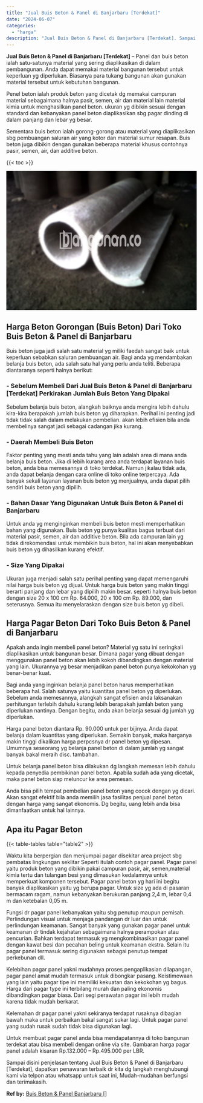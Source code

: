 ```yaml
---
title: "Jual Buis Beton & Panel di Banjarbaru [Terdekat]"
date: "2024-06-07"
categories: 
  - "harga"
description: "Jual Buis Beton & Panel di Banjarbaru [Terdekat]. Sampai disini penjelasan tentang Jual Buis Beton & Panel di Banjarbaru [Terdekat], dapatkan penawaran ter..."
---
```


**Jual Buis Beton & Panel di Banjarbaru \[Terdekat\]** – Panel dan buis beton ialah satu-satunya material yang sering diaplikasikan di dalam pembangunan. Anda dapat memakai material bangunan tersebut untuk keperluan yg diperlukan. Biasanya para tukang bangunan akan gunakan material tersebut untuk kebutuhan bangunan.

Penel beton ialah produk beton yang dicetak dg memakai campuran material sebagaimana halnya pasir, semen, air dan material lain material kimia untuk menghasilkan panel beton. ukuran yg dibikin sesuai dengan standard dan kebanyakan panel beton diaplikasikan sbg pagar dinding di dalam panjang dan lebar yg besar.

Sementara buis beton ialah gorong-gorong atau material yang diaplikasikan sbg pembuangan saluran air yang kotor dan material sumur resapan. Buis beton juga dibikin dengan gunakan beberapa material khusus contohnya pasir, semen, air, dan additive beton.

{{< toc >}}

![Jual Buis Beton & Panel di Banjarbaru [Terdekat]](/images/jual-panel-buis-beton-murah-33.png)

## Harga Beton Gorongan (Buis Beton) Dari Toko Buis Beton & Panel di Banjarbaru

Buis beton juga jadi salah satu material yg miliki faedah sangat baik untuk keperluan sebabkan saluran pembuangan air. Bagi anda yg mendambakan belanja buis beton, ada salah satu hal yang perlu anda teliti. Beberapa diantaranya seperti halnya berikut:

### \- Sebelum Membeli Dari Jual Buis Beton & Panel di Banjarbaru \[Terdekat\] Perkirakan Jumlah Buis Beton Yang Dipakai

Sebelum belanja buis beton, alangkah baiknya anda mengira lebih dahulu kira-kira berapakah jumlah buis beton yg diharapkan. Perihal ini penting jadi tidak tidak salah dalam melakukan pembelian. akan lebih efisien bila anda membelinya sangat jadi sebagai cadangan jika kurang.

### \- Daerah Membeli Buis Beton

Faktor penting yang mesti anda tahu yang lain adalah area di mana anda belanja buis beton. Jika di lebih kurang area anda terdapat layanan buis beton, anda bisa memesannya di toko terdekat. Namun jikalau tidak ada, anda dapat belanja dengan cara online di toko online terpercaya. Ada banyak sekali layanan layanan buis beton yg menjualnya, anda dapat pilih sendiri buis beton yang dipilih.

### \- Bahan Dasar Yang Digunakan Untuk Buis Beton & Panel di Banjarbaru

Untuk anda yg menginginkan membeli buis beton mesti memperhatikan bahan yang digunakan. Buis beton yg punya kualitas bagus terbuat dari material pasir, semen, air dan additive beton. Bila ada campuran lain yg tidak direkomendasi untuk membikin buis beton, hal ini akan menyebabkan buis beton yg dihasilkan kurang efektif.

### \- Size Yang Dipakai

Ukuran juga menjadi salah satu perihal penting yang dapat memengaruhi nilai harga buis beton yg dijual. Untuk harga buis beton yang makin tinggi berarti panjang dan lebar yang dipilih makin besar. seperti halnya buis beton dengan size 20 x 100 cm Rp. 64.000, 20 x 100 cm Rp. 89.000, dan seterusnya. Semua itu menyelaraskan dengan size buis beton yg dibeli.

## Harga Pagar Beton Dari Toko Buis Beton & Panel di Banjarbaru

Apakah anda ingin membeli panel beton? Material yg satu ini seringkali diaplikasikan untuk bangunan besar. Dimana pagar yang dibuat dengan menggunakan panel beton akan lebih kokoh dibandingkan dengan material yang lain. Ukurannya yg besar menjadikan panel beton punya kekokohan yg benar-benar kuat.

Bagi anda yang inginkan belanja panel beton harus memperhatikan beberapa hal. Salah satunya yaitu kuantitas panel beton yg diperlukan. Sebelum anda memesannya, alangkah sangat efisien anda laksanakan perhitungan terlebih dahulu kurang lebih berapakah jumlah beton yang diperlukan nantinya. Dengan begitu, anda akan belanja sesuai dg jumlah yg diperlukan.

Harga panel beton diantara Rp. 90.000 untuk per bijinya. Anda dapat belanja dalam kuantitas yang diperlukan. Semakin banyak, maka harganya makin tinggi dikalikan harga perpcsnya dr panel beton yg dipesan. Umumnya seseorang yg belanja panel beton di dalam jumlah yg sangat banyak bakal meraih disc. tambahan.

Untuk belanja panel beton bisa dilakukan dg langkah memesan lebih dahulu kepada penyedia pembikinan panel beton. Apabila sudah ada yang dicetak, maka panel beton siap meluncur ke area pemesan.

Anda bisa pilih tempat pembelian panel beton yang cocok dengan yg dicari. Akan sangat efektif bila anda memilih jasa fasilitas penjual panel beton dengan harga yang sangat ekonomis. Dg begitu, uang lebih anda bisa dimanfaatkan untuk hal lainnya.

## Apa itu Pagar Beton

{{< table-tables table="table2" >}}

Waktu kita berpergian dan menjumpai pagar disekitar area project sbg pembatas lingkungan seklitar Seperti itulah contoh pagar panel. Pagar panel yaitu produk beton yang dibikin pakai campuran pasir, air, semen,material kimia tertu dan tulangan besi yang dimasukan kedalamnya untuk memperkuat komponen tersebut. Pagar panel beton yg hari ini begitu banyak diaplikasikan yaitu yg berupa pagar. Untuk size yg ada di pasaran bermacam ragam, namun kebanyakan berukuran panjang 2,4 m, lebar 0,4 m dan ketebalan 0,05 m.

Fungsi dr pagar panel kebanyakan yaitu sbg penutup maupun pemisah. Perlindungan visual untuk menjaga pandangan dr luar dan untuk perlindungan keamanan. Sangat banyak yang gunakan pagar panel untuk keamanan dr tindak kejahatan sebagaimana halnya perampokan atau pencurian. Bahkan terdapat termasuk yg mengkombinasikan pagar panel dengan kawat besi dan pecahan beling untuk keamanan ekstra. Selain itu pagar panel termasuk sering digunakan sebagai penutup tempat perkebunan dll.

Kelebihan pagar panel yakni mudahnya proses pengaplikasian dilapangan, pagar panel amat mudah termasuk untuk dibongkar pasang. Keistimewaan yang lain yaitu pagar tipe ini memiliki kekuatan dan kekokohan yg bagus. Harga dari pagar type ini terbilang murah dan paling ekonomis dibandingkan pagar biasa. Dari segi perawatan pagar ini lebih mudah karena tidak mudah berkarat.

Kelemahan dr pagar panel yakni sekiranya terdapat rusaknya dibagian bawah maka untuk perbaikan bakal sangat sukar lagi. Untuk pagar panel yang sudah rusak sudah tidak bisa digunakan lagi.

Untuk membuat pagar panel anda bisa mendapatannya di toko bangunan terdekat atau bisa membeli dengan online via site. Gambaran harga pagar panel adalah kisaran Rp.132.000 – Rp.495.000 per LBR.

Sampai disini penjelasan tentang Jual Buis Beton & Panel di Banjarbaru \[Terdekat\], dapatkan penawaran terbaik dr kita dg langkah menghubungi kami via telpon atau whatsapp untuk saat ini, Mudah-mudahan berfungsi dan terimakasih.

**Ref by:** [Buis Beton & Panel Banjarbaru []](https://id.wikipedia.org/wiki/Buis)
